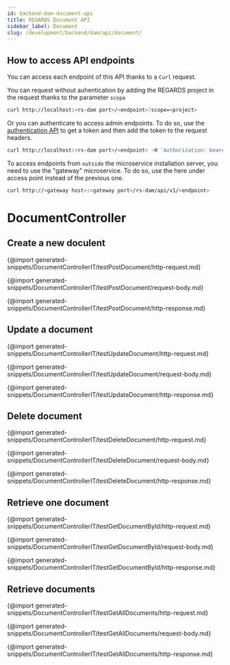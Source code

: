 ```yaml
---
id: backend-dam-document-api
title: REGARDS Document API
sidebar_label: Document
slug: /development/backend/dam/api/document/
---
```



## How to access API endpoints

You can access each endpoint of this API thanks to a `Curl` request.

You can request without auhentication by adding the REGARDS project in the request thanks to the parameter `scope`
```bash
curl http://localhost:<rs-dam port>/<endpoint>?scope=<project>
```
Or you can authenticate to access admin endpoints. To do so, use the [authentication API](../../../authentication/api/) to get a token and then add the token to the request headers.

```bash
curl http://localhost:<rs-dam port>/<endpoint> -H 'Authorization: bearer <token>'
```

To access endpoints from `outside` the microservice installation server, you need to use the "gateway" microservice. To do so, use the here under access point instead of the previous one.

```bash
curl http://<gateway host>:<gateway port>/rs-dam/api/v1/<endpoint>
```

# DocumentController

## Create a new doculent

{@import generated-snippets/DocumentControllerIT/testPostDocument/http-request.md}

{@import generated-snippets/DocumentControllerIT/testPostDocument/request-body.md}

{@import generated-snippets/DocumentControllerIT/testPostDocument/http-response.md}

## Update a document

{@import generated-snippets/DocumentControllerIT/testUpdateDocument/http-request.md}

{@import generated-snippets/DocumentControllerIT/testUpdateDocument/request-body.md}

{@import generated-snippets/DocumentControllerIT/testUpdateDocument/http-response.md}

## Delete document

{@import generated-snippets/DocumentControllerIT/testDeleteDocument/http-request.md}

{@import generated-snippets/DocumentControllerIT/testDeleteDocument/request-body.md}

{@import generated-snippets/DocumentControllerIT/testDeleteDocument/http-response.md}

## Retrieve one document

{@import generated-snippets/DocumentControllerIT/testGetDocumentById/http-request.md}

{@import generated-snippets/DocumentControllerIT/testGetDocumentById/request-body.md}

{@import generated-snippets/DocumentControllerIT/testGetDocumentById/http-response.md}

## Retrieve documents

{@import generated-snippets/DocumentControllerIT/testGetAllDocuments/http-request.md}

{@import generated-snippets/DocumentControllerIT/testGetAllDocuments/request-body.md}

{@import generated-snippets/DocumentControllerIT/testGetAllDocuments/http-response.md}
